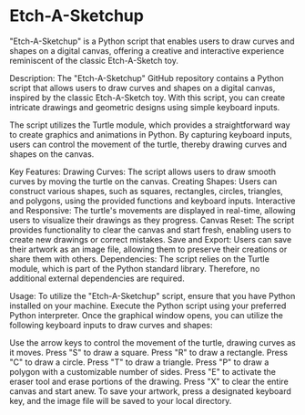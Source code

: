# Etch-A-Sketchup
"Etch-A-Sketchup" is a Python script that enables users to draw curves and shapes on a digital canvas, offering a creative and interactive experience reminiscent of the classic Etch-A-Sketch toy.

Description:
The "Etch-A-Sketchup" GitHub repository contains a Python script that allows users to draw curves and shapes on a digital canvas, inspired by the classic Etch-A-Sketch toy. With this script, you can create intricate drawings and geometric designs using simple keyboard inputs.

The script utilizes the Turtle module, which provides a straightforward way to create graphics and animations in Python. By capturing keyboard inputs, users can control the movement of the turtle, thereby drawing curves and shapes on the canvas.

Key Features:
Drawing Curves: The script allows users to draw smooth curves by moving the turtle on the canvas.
Creating Shapes: Users can construct various shapes, such as squares, rectangles, circles, triangles, and polygons, using the provided functions and keyboard inputs.
Interactive and Responsive: The turtle's movements are displayed in real-time, allowing users to visualize their drawings as they progress.
Canvas Reset: The script provides functionality to clear the canvas and start fresh, enabling users to create new drawings or correct mistakes.
Save and Export: Users can save their artwork as an image file, allowing them to preserve their creations or share them with others.
Dependencies:
The script relies on the Turtle module, which is part of the Python standard library. Therefore, no additional external dependencies are required.

Usage:
To utilize the "Etch-A-Sketchup" script, ensure that you have Python installed on your machine. Execute the Python script using your preferred Python interpreter. Once the graphical window opens, you can utilize the following keyboard inputs to draw curves and shapes:

Use the arrow keys to control the movement of the turtle, drawing curves as it moves.
Press "S" to draw a square.
Press "R" to draw a rectangle.
Press "C" to draw a circle.
Press "T" to draw a triangle.
Press "P" to draw a polygon with a customizable number of sides.
Press "E" to activate the eraser tool and erase portions of the drawing.
Press "X" to clear the entire canvas and start anew.
To save your artwork, press a designated keyboard key, and the image file will be saved to your local directory.
